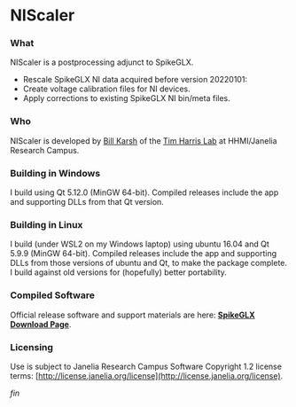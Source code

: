 NIScaler
========

### What

NIScaler is a postprocessing adjunct to SpikeGLX.

+ Rescale SpikeGLX NI data acquired before version 20220101:
+ Create voltage calibration files for NI devices.
+ Apply corrections to existing SpikeGLX NI bin/meta files.

### Who

NIScaler is developed by [Bill Karsh](https://www.janelia.org/people/bill-karsh)
of the [Tim Harris Lab](https://www.janelia.org/lab/harris-lab-apig) at
HHMI/Janelia Research Campus.

### Building in Windows

I build using Qt 5.12.0 (MinGW 64-bit). Compiled releases include the
app and supporting DLLs from that Qt version.

### Building in Linux

I build (under WSL2 on my Windows laptop) using ubuntu 16.04 and Qt
5.9.9 (MinGW 64-bit). Compiled releases include the app and supporting
DLLs from those versions of ubuntu and Qt, to make the package complete.
I build against old versions for (hopefully) better portability.

### Compiled Software

Official release software and support materials are here:
[**SpikeGLX Download Page**](http://billkarsh.github.io/SpikeGLX).

### Licensing

Use is subject to Janelia Research Campus Software Copyright 1.2 license terms:
[http://license.janelia.org/license](http://license.janelia.org/license).


_fin_

